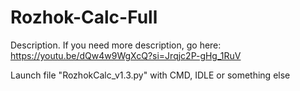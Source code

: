# Rozhok-Calc-Full
Description. If you need more description, go here: https://youtu.be/dQw4w9WgXcQ?si=Jrqjc2P-gHg_1RuV

Launch file "RozhokCalc_v1.3.py" with CMD, IDLE or something else
